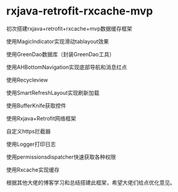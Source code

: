 # rxjava-retrofit-rxcache-mvp
初次搭建rxjava+retrofit+rxcache+mvp数据缓存框架

使用MagicIndicator实现滑动tablayout效果

使用GreenDao数据库（封装GreenDao工具）

使用AHBottomNavigation实现底部导航和消息红点

使用Recycleview

使用SmartRefreshLayout实现刷新加载

使用BufferKnife获取控件

使用Rxjava+Retrofit网络框架

自定义https拦截器

使用Logger打印日志

使用permissionsdispatcher快速获取各种权限

使用Rxcache实现缓存

根据其他大佬的博客学习和总结搭建此框架，希望大佬们给点优化意见。

